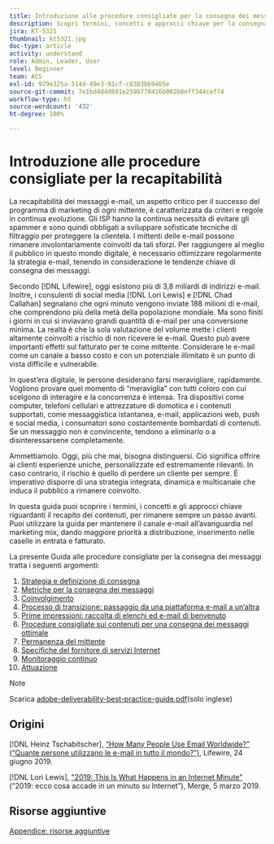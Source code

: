 ```yaml
---
title: Introduzione alle procedure consigliate per la consegna dei messaggi
description: Scopri termini, concetti e approcci chiave per la consegna dei messaggi, al fine di garantire il successo del programma di marketing.
jira: KT-5321
thumbnail: kt5321.jpg
doc-type: article
activity: understand
role: Admin, Leader, User
level: Beginner
team: ACS
exl-id: 929e325a-514d-49e3-91cf-c8383bb9465e
source-git-commit: 7e1bd4d4d691e2598770416b002b8eff344cef74
workflow-type: ht
source-wordcount: '432'
ht-degree: 100%

---
```


# Introduzione alle procedure consigliate per la recapitabilità

La recapitabilità dei messaggi e-mail, un aspetto critico per il successo del programma di marketing di ogni mittente, è caratterizzata da criteri e regole in continua evoluzione. Gli ISP hanno la continua necessità di evitare gli spammer e sono quindi obbligati a sviluppare sofisticate tecniche di filtraggio per proteggere la clientela. I mittenti delle e-mail possono rimanere involontariamente coinvolti da tali sforzi. Per raggiungere al meglio il pubblico in questo mondo digitale, è necessario ottimizzare regolarmente la strategia e-mail, tenendo in considerazione le tendenze chiave di consegna dei messaggi.

Secondo [!DNL Lifewire], oggi esistono più di 3,8 miliardi di indirizzi e-mail. Inoltre, i consulenti di social media [!DNL Lori Lewis] e [!DNL Chad Callahan] segnalano che ogni minuto vengono inviate 188 milioni di e-mail, che comprendono più della metà della popolazione mondiale. Ma sono finiti i giorni in cui si inviavano grandi quantità di e-mail per una conversione minima. La realtà è che la sola valutazione del volume mette i clienti altamente coinvolti a rischio di non ricevere le e-mail. Questo può avere importanti effetti sul fatturato per te come mittente. Considerare le e-mail come un canale a basso costo e con un potenziale illimitato è un punto di vista difficile e vulnerabile.

In quest’era digitale, le persone desiderano farsi meravigliare, rapidamente. Vogliono provare quel momento di “meraviglia” con tutti coloro con cui scelgono di interagire e la concorrenza è intensa. Tra dispositivi come computer, telefoni cellulari e attrezzature di domotica e i contenuti supportati, come messaggistica istantanea, e-mail, applicazioni web, push e social media, i consumatori sono costantemente bombardati di contenuti. Se un messaggio non è convincente, tendono a eliminarlo o a disinteressarsene completamente.

Ammettiamolo. Oggi, più che mai, bisogna distinguersi. Ciò significa offrire ai clienti esperienze uniche, personalizzate ed estremamente rilevanti. In caso contrario, il rischio è quello di perdere un cliente per sempre. È imperativo disporre di una strategia integrata, dinamica e multicanale che induca il pubblico a rimanere coinvolto.

In questa guida puoi scoprire i termini, i concetti e gli approcci chiave riguardanti il recapito dei contenuti, per rimanere sempre un passo avanti. Puoi utilizzare la guida per mantenere il canale e-mail all’avanguardia nel marketing mix, dando maggiore priorità a distribuzione, inserimento nelle caselle in entrata e fatturato.

La presente Guida alle procedure consigliate per la consegna dei messaggi tratta i seguenti argomenti:

1. [Strategia e definizione di consegna](/help/deliverability-strategy-and-definition.md)
2. [Metriche per la consegna dei messaggi](/help/metrics/metrics-overview.md)
3. [Coinvolgimento](/help/engagement.md)
4. [Processo di transizione: passaggio da una piattaforma e-mail a un’altra](/help/transition-process/switching-email-platforms.md)
5. [Prime impressioni: raccolta di elenchi ed e-mail di benvenuto](/help/first-impressions/address-collection-and-list-growth.md)
6. [Procedure consigliate sui contenuti per una consegna dei messaggi ottimale](/help/content-best-practices-for-optimal-delivery.md)
7. [Permanenza del mittente](/help/sender-permanence.md)
8. [Specifiche del fornitore di servizi Internet](/help/internet-service-provider-specifics/overview.md)
9. [Monitoraggio continuo](/help/ongoing-monitoring.md)
10. [Attuazione](/help/putting-it-in-practice.md)

>[!NOTE]
>
>Scarica [adobe-deliverability-best-practice-guide.pdf](/help/assets/adobe-deliverability-best-practice-guide.pdf)(solo inglese)

## Origini

[!DNL Heinz Tschabitscher], [“How Many People Use Email Worldwide?” (“Quante persone utilizzano le e-mail in tutto il mondo?”)](https://www.lifewire.com/how-many-email-users-are-there-1171213), Lifewire, 24 giugno 2019.

[!DNL Lori Lewis], [&quot;2019: This Is What Happens in an Internet Minute”](https://www.allaccess.com/merge/archive/29580/2019-this-is-what-happens-in-an-internet-minute) (“2019: ecco cosa accade in un minuto su Internet”), Merge, 5 marzo 2019.

## Risorse aggiuntive

[Appendice: risorse aggiuntive](/help/additional-resources/general-resources.md)
